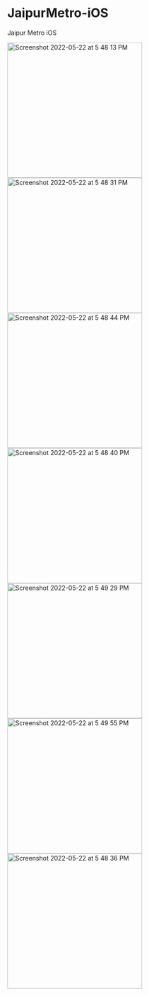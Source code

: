# JaipurMetro-iOS
Jaipur Metro iOS 

<img width="305" alt="Screenshot 2022-05-22 at 5 48 13 PM" src="https://user-images.githubusercontent.com/47563771/169694883-73d3d281-bbde-4786-9035-ec1bcb22ac36.png"> <img width="305" alt="Screenshot 2022-05-22 at 5 48 31 PM" src="https://user-images.githubusercontent.com/47563771/169694921-6a0589b4-8753-4284-92c7-1b8da23c44b8.png"> <img width="305" alt="Screenshot 2022-05-22 at 5 48 44 PM" src="https://user-images.githubusercontent.com/47563771/169694891-a96b5479-d5c4-43ce-80db-62889156af57.png"> <img width="305" alt="Screenshot 2022-05-22 at 5 48 40 PM" src="https://user-images.githubusercontent.com/47563771/169694890-c46c8971-34dd-4bd8-a223-a2229e9c0f09.png"> <img width="305" alt="Screenshot 2022-05-22 at 5 49 29 PM" src="https://user-images.githubusercontent.com/47563771/169694893-fd6fd1c8-d86c-465f-8940-83b6241ebaaa.png"> <img width="305" alt="Screenshot 2022-05-22 at 5 49 55 PM" src="https://user-images.githubusercontent.com/47563771/169694896-405e5377-52e6-4554-ba34-60e15fe013c1.png"> <img width="305" alt="Screenshot 2022-05-22 at 5 48 36 PM" src="https://user-images.githubusercontent.com/47563771/169694888-981136c6-5963-4edb-973f-d4d150658194.png">

